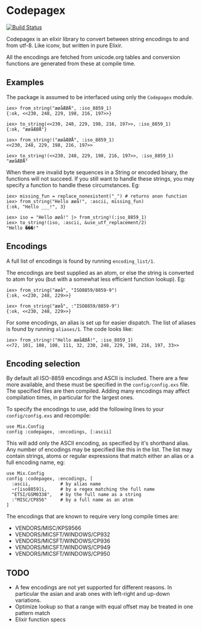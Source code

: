 Codepagex
=========

[![Build Status](https://travis-ci.org/tallakt/codepagex.svg)](https://travis-ci.org/tallakt/codepagex)

Codepagex is an  elixir library to convert between string encodings to and from
utf-8. Like iconv, but written in pure Elixir.

All the encodings are fetched from unicode.org tables and conversion functions
are generated from these at compile time.


## Examples

The package is assumed to be interfaced using only the `Codepagex` module.

    iex> from_string("æøåÆØÅ", :iso_8859_1)
    {:ok, <<230, 248, 229, 198, 216, 197>>}

    iex> to_string(<<230, 248, 229, 198, 216, 197>>, :iso_8859_1)
    {:ok, "æøåÆØÅ"}

    iex> from_string!("æøåÆØÅ", :iso_8859_1)
    <<230, 248, 229, 198, 216, 197>>

    iex> to_string!(<<230, 248, 229, 198, 216, 197>>, :iso_8859_1)
    "æøåÆØÅ"

When there are invalid byte sequences in a String or encoded binary, the
functions will not succeed. If you still want to handle these strings, you may
specify a function to handle these circumstances. Eg:

    iex> missing_fun = replace_nonexistent("_") # returns anon function
    iex> from_string("Hello æøå!", :ascii, missing_fun)
    {:ok, "Hello ___!", 3}

    iex> iso = "Hello æøå!" |> from_string!(:iso_8859_1)
    iex> to_string!(iso, :ascii, &use_utf_replacement/2)
    "Hello ���!"

## Encodings

A full list of encodings is found by running `encoding_list/1`. 

The encodings are best supplied as an atom, or else the string is converted to
atom for you (but with a somewhat less efficient function lookup). Eg:

    iex> from_string("æøå", "ISO8859/8859-9")
    {:ok, <<230, 248, 229>>}

    iex> from_string("æøå", :"ISO8859/8859-9")
    {:ok, <<230, 248, 229>>}

For some encodings, an alias is set up for easier dispatch. The list of aliases
is found by running `aliases/1`. The code looks like: 

    iex> from_string!("Hello æøåÆØÅ!", :iso_8859_1)
    <<72, 101, 108, 108, 111, 32, 230, 248, 229, 198, 216, 197, 33>>

## Encoding selection

By default all ISO-8859 encodings and ASCII is included. There are a few more
available, and these must be specified in the `config/config.exs` file. The
specified files are then compiled. Adding many encodings may affect compilation
times, in particular for the largest ones.

To specify the encodings to use, add the following lines to your
`config/config.exs` and recompile:

    use Mix.Config
    config :codepagex, :encodings, [:ascii]

This will add only the ASCII encoding, as specified by it's shorthand alias.
Any number of encodings may be specified like this in the list. The list may
contain strings, atoms or regular expressions that match either an alias or a
full encoding name, eg:

    use Mix.Config
    config :codepagex, :encodings, [
      :ascii,           # by alias name
      ~r[iso8859]i,     # by a regex matching the full name
      "ETSI/GSM0338",   # by the full name as a string
      :"MISC/CP856"     # by a full name as an atom
    ]

The encodings that are known to require very long compile times are:

- VENDORS/MISC/KPS9566
- VENDORS/MICSFT/WINDOWS/CP932
- VENDORS/MICSFT/WINDOWS/CP936
- VENDORS/MICSFT/WINDOWS/CP949
- VENDORS/MICSFT/WINDOWS/CP950

## TODO

- A few encodings are not yet supported for different reasons. In particular
  the asian and arab ones with left-right and up-down variations.
- Optimize lookup so that a range with equal offset may be treated in one 
  pattern match
- Elixir function specs
